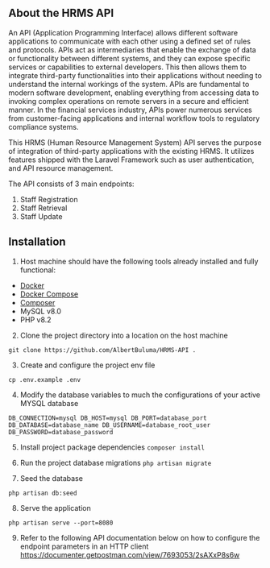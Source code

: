 ## About the HRMS API

An API (Application Programming Interface) allows different software applications to
communicate with each other using a defined set of rules and protocols. APIs act as
intermediaries that enable the exchange of data or functionality between different systems,
and they can expose specific services or capabilities to external developers. This then allows
them to integrate third-party functionalities into their applications without needing to
understand the internal workings of the system. APIs are fundamental to modern software
development, enabling everything from accessing data to invoking complex operations on
remote servers in a secure and efficient manner.
In the financial services industry, APIs power numerous services from customer-facing
applications and internal workflow tools to regulatory compliance systems.

This HRMS (Human Resource Management System) API serves the purpose of integration of third-party applications
with the existing HRMS. It utilizes features shipped with the Laravel Framework such as user authentication,
and API resource management.

The API consists of 3 main endpoints:
1. Staff Registration
2. Staff Retrieval
3. Staff Update

## Installation
1. Host machine should have the following tools already installed and fully functional:
* [Docker](https://docs.docker.com/engine/install/ubuntu/#installation-methods)
* [Docker Compose](https://docs.docker.com/desktop/install/linux/ubuntu/)
* [Composer](https://getcomposer.org/download/)
* MySQL v8.0
* PHP v8.2


2. Clone the project directory into a location on the host machine

``git clone https://github.com/AlbertBuluma/HRMS-API .``

3. Create and configure the project env file

``cp .env.example .env``

4. Modify the database variables to much the configurations of your active MYSQL database

``
DB_CONNECTION=mysql
DB_HOST=mysql
DB_PORT=database_port
DB_DATABASE=database_name
DB_USERNAME=database_root_user
DB_PASSWORD=database_password
``

5. Install project package dependencies
``composer install``

6. Run the project database migrations
``php artisan migrate``

7. Seed the database

``php artisan db:seed``

8. Serve the application

``php artisan serve --port=8080``

9. Refer to the following API documentation below on how to configure the endpoint parameters in an HTTP client
   https://documenter.getpostman.com/view/7693053/2sAXxP8s6w


